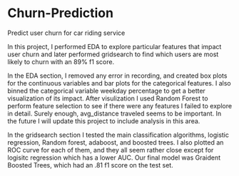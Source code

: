 # Churn-Prediction
Predict user churn for car riding service

In this project, I performed EDA to explore particular features that impact user churn and later performed gridsearch to find which users are most likely to churn with an 89% f1 score.

In the EDA section, I removed any error in recording, and created box plots for the continuous variables and bar plots for the categorical features. I also binned the categorical variable weekday percentage to get a better visualization of its impact. After visulization I used Random Forest to perform feature selection to see if there were any features I failed to explore in detail. Surely enough, avg_distance traveled seems to be important. In the future I will update this project to include analysis in this area.

In the gridsearch section I tested the main classification algorithms, logistic regression, Random forest, adaboost, and boosted trees. I also plotted an ROC curve for each of them, and they all seem rather close except for logisitc regression which has a lower AUC. Our final model was Graident Boosted Trees, which had an .81 f1 score on the test set.
